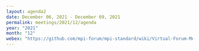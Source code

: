 ```yaml
---
layout: agenda2
date: December 06, 2021 - December 09, 2021
permalink: meetings/2021/12/agenda
year: "2021"
month: "12"
webex: "https://github.com/mpi-forum/mpi-standard/wiki/Virtual-Forum-Meeting-Information"
---
```


